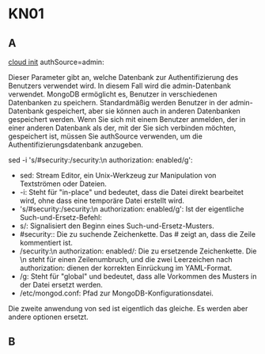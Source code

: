 # KN01
## A
[cloud init]()
authSource=admin:

Dieser Parameter gibt an, welche Datenbank zur Authentifizierung des Benutzers verwendet wird. In diesem Fall wird die admin-Datenbank verwendet.
MongoDB ermöglicht es, Benutzer in verschiedenen Datenbanken zu speichern. Standardmäßig werden Benutzer in der admin-Datenbank gespeichert, aber sie können auch in anderen Datenbanken gespeichert werden.
Wenn Sie sich mit einem Benutzer anmelden, der in einer anderen Datenbank als der, mit der Sie sich verbinden möchten, gespeichert ist, müssen Sie authSource verwenden, um die Authentifizierungsdatenbank anzugeben.

sed -i 's/#security:/security:\n authorization: enabled/g':

- sed: Stream Editor, ein Unix-Werkzeug zur Manipulation von Textströmen oder Dateien.
- -i: Steht für "in-place" und bedeutet, dass die Datei direkt bearbeitet wird, ohne dass eine temporäre Datei erstellt wird.
- 's/#security:/security:\n authorization: enabled/g': Ist der eigentliche Such-und-Ersetz-Befehl:
- s/: Signalisiert den Beginn eines Such-und-Ersetz-Musters.
- #security:: Die zu suchende Zeichenkette. Das # zeigt an, dass die Zeile kommentiert ist.
- /security:\n authorization: enabled/: Die zu ersetzende Zeichenkette. Die \n steht für einen Zeilenumbruch, und die zwei Leerzeichen nach authorization: dienen der korrekten Einrückung im YAML-Format.
- /g: Steht für "global" und bedeutet, dass alle Vorkommen des Musters in der Datei ersetzt werden.
- /etc/mongod.conf: Pfad zur MongoDB-Konfigurationsdatei.

Die zweite anwendung von sed ist eigentlich das gleiche. Es werden aber andere optionen ersetzt.

## B
